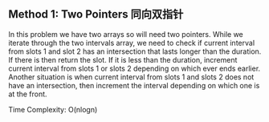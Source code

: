 ## Method 1: Two Pointers 同向双指针

In this problem we have two arrays so will need two pointers. While we iterate through the two intervals array, we need to check if current interval from 
slots 1 and slot 2 has an intersection that lasts longer than the duration. If there is then return the slot. If it is less than the duration, increment 
current interval from slots 1 or slots 2 depending on which ever ends earlier. Another situation is when current interval from slots 1 and slots 2 does not have an intersection, then increment the interval depending on which one is at the front.

Time Complexity: O(nlogn)
